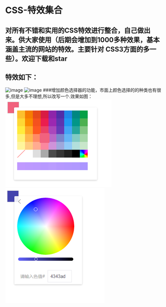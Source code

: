 # CSS-特效集合
## 对所有不错和实用的CSS特效进行整合，自己做出来。供大家使用（后期会增加到1000多种效果，基本涵盖主流的网站的特效。主要针对 CSS3方面的多一些）。欢迎下载和star
## 特效如下：
![image](https://github.com/zhanghuiqi205/CSS-/blob/master/img/css001.png)
![image](https://github.com/zhanghuiqi205/CSS-/blob/master/img/css002.png)
###增加颜色选择器的功能，市面上颜色选择的的种类也有很多,但是大多不理想,所以改写一个.效果如图：
![image](https://github.com/zhanghuiqi205/CSS--Effects-collection/blob/master/%E9%A2%9C%E8%89%B2%E9%80%89%E6%8B%A9%E5%99%A8/colorPicker-master/img/yanse1.png)
![image](https://github.com/zhanghuiqi205/CSS--Effects-collection/blob/master/%E9%A2%9C%E8%89%B2%E9%80%89%E6%8B%A9%E5%99%A8/colorPicker-master/img/yanse2.png)

